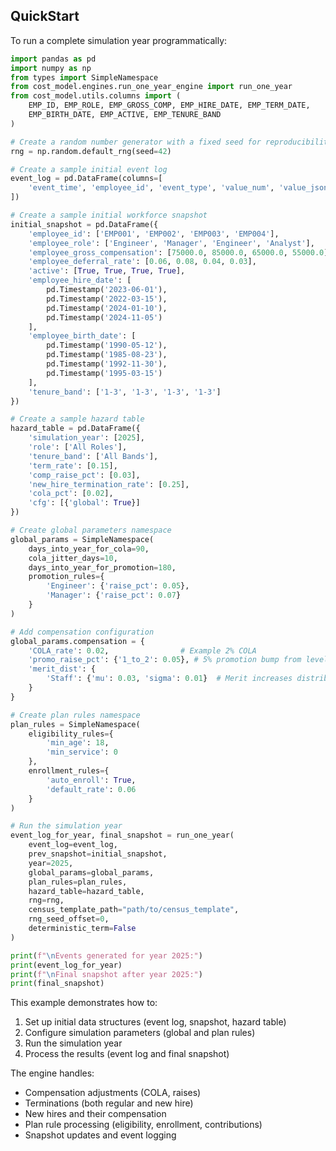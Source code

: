 ## QuickStart

To run a complete simulation year programmatically:

```python
import pandas as pd
import numpy as np
from types import SimpleNamespace
from cost_model.engines.run_one_year_engine import run_one_year
from cost_model.utils.columns import (
    EMP_ID, EMP_ROLE, EMP_GROSS_COMP, EMP_HIRE_DATE, EMP_TERM_DATE,
    EMP_BIRTH_DATE, EMP_ACTIVE, EMP_TENURE_BAND
)

# Create a random number generator with a fixed seed for reproducibility
rng = np.random.default_rng(seed=42)

# Create a sample initial event log
event_log = pd.DataFrame(columns=[
    'event_time', 'employee_id', 'event_type', 'value_num', 'value_json', 'meta'
])

# Create a sample initial workforce snapshot
initial_snapshot = pd.DataFrame({
    'employee_id': ['EMP001', 'EMP002', 'EMP003', 'EMP004'],
    'employee_role': ['Engineer', 'Manager', 'Engineer', 'Analyst'],
    'employee_gross_compensation': [75000.0, 85000.0, 65000.0, 55000.0],
    'employee_deferral_rate': [0.06, 0.08, 0.04, 0.03],
    'active': [True, True, True, True],
    'employee_hire_date': [
        pd.Timestamp('2023-06-01'),
        pd.Timestamp('2022-03-15'),
        pd.Timestamp('2024-01-10'),
        pd.Timestamp('2024-11-05')
    ],
    'employee_birth_date': [
        pd.Timestamp('1990-05-12'),
        pd.Timestamp('1985-08-23'),
        pd.Timestamp('1992-11-30'),
        pd.Timestamp('1995-03-15')
    ],
    'tenure_band': ['1-3', '1-3', '1-3', '1-3']
})

# Create a sample hazard table
hazard_table = pd.DataFrame({
    'simulation_year': [2025],
    'role': ['All Roles'],
    'tenure_band': ['All Bands'],
    'term_rate': [0.15],
    'comp_raise_pct': [0.03],
    'new_hire_termination_rate': [0.25],
    'cola_pct': [0.02],
    'cfg': [{'global': True}]
})

# Create global parameters namespace
global_params = SimpleNamespace(
    days_into_year_for_cola=90,
    cola_jitter_days=10,
    days_into_year_for_promotion=180,
    promotion_rules={
        'Engineer': {'raise_pct': 0.05},
        'Manager': {'raise_pct': 0.07}
    }
)

# Add compensation configuration
global_params.compensation = {
    'COLA_rate': 0.02,                # Example 2% COLA
    'promo_raise_pct': {'1_to_2': 0.05}, # 5% promotion bump from level 1 to 2
    'merit_dist': {
        'Staff': {'mu': 0.03, 'sigma': 0.01}  # Merit increases distribution for Staff
    }
}

# Create plan rules namespace
plan_rules = SimpleNamespace(
    eligibility_rules={
        'min_age': 18,
        'min_service': 0
    },
    enrollment_rules={
        'auto_enroll': True,
        'default_rate': 0.06
    }
)

# Run the simulation year
event_log_for_year, final_snapshot = run_one_year(
    event_log=event_log,
    prev_snapshot=initial_snapshot,
    year=2025,
    global_params=global_params,
    plan_rules=plan_rules,
    hazard_table=hazard_table,
    rng=rng,
    census_template_path="path/to/census_template",
    rng_seed_offset=0,
    deterministic_term=False
)

print(f"\nEvents generated for year 2025:")
print(event_log_for_year)
print(f"\nFinal snapshot after year 2025:")
print(final_snapshot)
```

This example demonstrates how to:
1. Set up initial data structures (event log, snapshot, hazard table)
2. Configure simulation parameters (global and plan rules)
3. Run the simulation year
4. Process the results (event log and final snapshot)

The engine handles:
- Compensation adjustments (COLA, raises)
- Terminations (both regular and new hire)
- New hires and their compensation
- Plan rule processing (eligibility, enrollment, contributions)
- Snapshot updates and event logging
